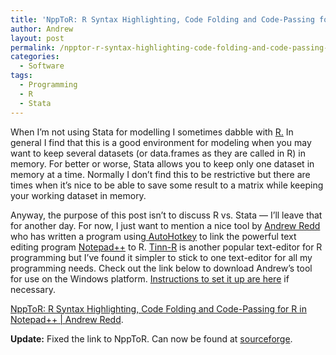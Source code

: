 ```yaml
---
title: 'NppToR: R Syntax Highlighting, Code Folding and Code-Passing for R in Notepad++'
author: Andrew
layout: post
permalink: /npptor-r-syntax-highlighting-code-folding-and-code-passing-for-r-in-notepad-andrew-redd/
categories:
  - Software
tags:
  - Programming
  - R
  - Stata
---
```

When I&#8217;m not using Stata for modelling I sometimes dabble with <a href="http://www.r-project.org/" target="_blank">R.</a> In general I find that this is a good environment for modeling when you may want to keep several datasets (or data.frames as they are called in R) in memory. For better or worse, Stata allows you to keep only one dataset in memory at a time. Normally I don&#8217;t find this to be restrictive but there are times when it&#8217;s nice to be able to save some result to a matrix while keeping your working dataset in memory.

Anyway, the purpose of this post isn&#8217;t to discuss R vs. Stata &#8212; I&#8217;ll leave that for another day. For now, I just want to mention a nice tool by <a href="http://www.stat.tamu.edu/~aredd/site/?q=node/11" target="_blank">Andrew Redd</a> who has written a program using<a href="http://www.autohotkey.com/" target="_blank"> AutoHotkey</a> to link the powerful text editing program <a href="http://notepad-plus.sourceforge.net/uk/site.htm" target="_blank">Notepad++</a> to R. <a href="http://www.sciviews.org/Tinn-R/" target="_blank">Tinn-R</a> is another popular text-editor for R programming but I&#8217;ve found it simpler to stick to one text-editor for all my programming needs. Check out the link below to download Andrew&#8217;s tool for use on the Windows platform. <a href="http://www.stat.tamu.edu/~aredd/files/RwithNP++.txt" target="_blank">Instructions to set it up are here</a> if necessary.

[NppToR: R Syntax Highlighting, Code Folding and Code-Passing for R in Notepad++ | Andrew Redd][1].

**Update:** Fixed the link to NppToR. Can now be found at [sourceforge][1].

 [1]: http://sourceforge.net/projects/npptor/